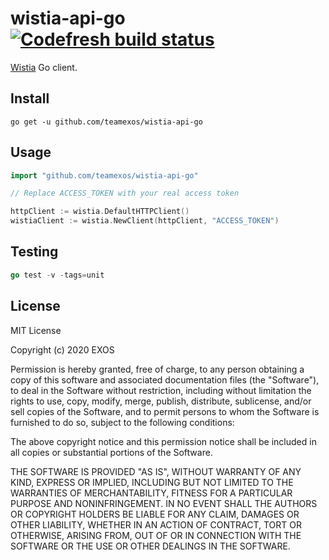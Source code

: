 # wistia-api-go [![Codefresh build status]( https://g.codefresh.io/api/badges/pipeline/teamexos/wistia-api-go%2Ftest?type=cf-2&key=eyJhbGciOiJIUzI1NiJ9.NWUzMjVkOWM5M2VlYzM4YjIzZGU4ZGE1.EAROfiOaFnHfuH1BC0B545cqClv1Hwyu87_GpJhVhVo)]( https://g.codefresh.io/pipelines/edit/new/builds?id=5f656fd759f8fff6378ef74d&pipeline=test&projects=wistia-api-go&projectId=5f656fbb59f8fff5ed8ef74c)

[Wistia](https://wistia.com/support/developers) Go client.

## Install

```
go get -u github.com/teamexos/wistia-api-go
```

## Usage

```go
import "github.com/teamexos/wistia-api-go"

// Replace ACCESS_TOKEN with your real access token

httpClient := wistia.DefaultHTTPClient()
wistiaClient := wistia.NewClient(httpClient, "ACCESS_TOKEN")
```

## Testing

```go
go test -v -tags=unit
```

## License

MIT License

Copyright (c) 2020 EXOS

Permission is hereby granted, free of charge, to any person obtaining a copy
of this software and associated documentation files (the "Software"), to deal
in the Software without restriction, including without limitation the rights
to use, copy, modify, merge, publish, distribute, sublicense, and/or sell
copies of the Software, and to permit persons to whom the Software is
furnished to do so, subject to the following conditions:

The above copyright notice and this permission notice shall be included in all
copies or substantial portions of the Software.

THE SOFTWARE IS PROVIDED "AS IS", WITHOUT WARRANTY OF ANY KIND, EXPRESS OR
IMPLIED, INCLUDING BUT NOT LIMITED TO THE WARRANTIES OF MERCHANTABILITY,
FITNESS FOR A PARTICULAR PURPOSE AND NONINFRINGEMENT. IN NO EVENT SHALL THE
AUTHORS OR COPYRIGHT HOLDERS BE LIABLE FOR ANY CLAIM, DAMAGES OR OTHER
LIABILITY, WHETHER IN AN ACTION OF CONTRACT, TORT OR OTHERWISE, ARISING FROM,
OUT OF OR IN CONNECTION WITH THE SOFTWARE OR THE USE OR OTHER DEALINGS IN THE
SOFTWARE.
